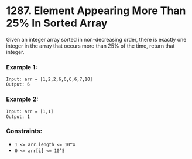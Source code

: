 # 1287. Element Appearing More Than 25% In Sorted Array

Given an integer array sorted in non-decreasing order, there is exactly one integer in the array that occurs more than 25% of the time, return that integer.

### Example 1:

```
Input: arr = [1,2,2,6,6,6,6,7,10]
Output: 6
```

### Example 2:

```
Input: arr = [1,1]
Output: 1
```

### Constraints:

- `1 <= arr.length <= 10^4`
- `0 <= arr[i] <= 10^5`

